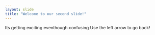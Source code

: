 ```yaml
---
layout: slide
title: "Welcome to our second slide!"
---
```

Its getting exciting eventhough confusing
Use the left arrow to go back!
